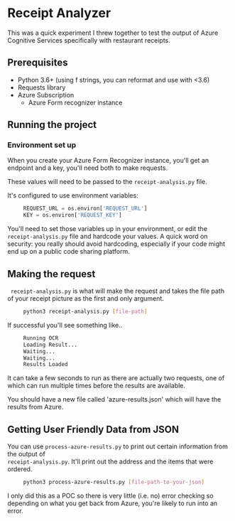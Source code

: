 # Receipt Analyzer


This was a quick experiment I threw together to test the output of Azure Cognitive Services specifically with restaurant receipts. 


## Prerequisites
- Python 3.6+  (using f strings, you can reformat and use with <3.6)
- Requests library
- Azure Subscription 
     - Azure Form recognizer instance 



## Running the project

### Environment set up
When you create your Azure Form Recognizer instance, you'll get an endpoint and a key, you'll need both to make requests. 

These values will need to be passed to the <code>receipt-analysis.py</code> file. 

It's configured to use environment variables:

```python
     REQUEST_URL = os.environ['REQUEST_URL']
     KEY = os.environ['REQUEST_KEY'] 
```

You'll need to set those variables up in your environment, or edit the <code> receipt-analysis.py</code> file and hardcode your values. A quick word on security: you really should avoid hardcoding, especially if your code might end up on a public code sharing platform.

## Making the request

<code> receipt-analysis.py</code> is what will make the request and takes the file path of your receipt picture as the first and only argument.

```bash   
     python3 receipt-analysis.py [file-path]
```

If successful you'll see something like..

```bash
     Running OCR
     Loading Result...
     Waiting...
     Waiting...
     Results Loaded
```

It can take a few seconds to run as there are actually two requests, one of which can run multiple times before the results are available. 

You should have a new file called 'azure-results.json' which will have the results from Azure. 

## Getting User Friendly Data from JSON

You can use <code>process-azure-results.py</code> to print out certain information from the output of <code> receipt-analysis.py</code>.  It'll print out the address and the items that were ordered. 


```bash   
     python3 process-azure-results.py [file-path-to-your-json]
```

I only did this as a POC so there is very little (i.e. no) error checking so depending on what you get back from Azure, you're likely to run into an error. 





